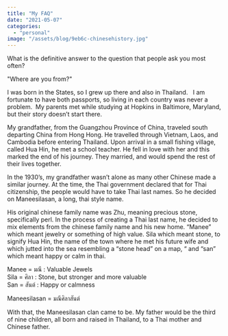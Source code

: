 ```yaml
---
title: "My FAQ"
date: "2021-05-07"
categories: 
  - "personal"
image: "/assets/blog/9eb6c-chinesehistory.jpg"
---
```


  
What is the definitive answer to the question that people ask you most often?

"Where are you from?"

I was born in the States, so I grew up there and also in Thailand.   I am fortunate to have both passports, so living in each country was never a problem.  My parents met while studying at Hopkins in Baltimore, Maryland, but their story doesn’t start there.

My grandfather, from the Guangzhou Province of China, traveled south departing China from Hong Hong. He travelled through Vietnam, Laos, and Cambodia before entering Thailand. Upon arrival in a small fishing village, called Hua Hin, he met a school teacher. He fell in love with her and this marked the end of his journey. They married, and would spend the rest of their lives together. 

In the 1930’s, my grandfather wasn’t alone as many other Chinese made a similar journey. At the time, the Thai government declared that for Thai citizenship, the people would have to take Thai last names. So he decided on Maneesilasan, a long, thai style name. 

His original chinese family name was Zhu, meaning precious stone, specifically perl. In the process of creating a Thai last name, he decided to mix elements from the chinese family name and his new home. “Manee” which meant jewelry or something of high value. Sila which meant stone, to signify Hua Hin, the name of the town where he met his future wife and which jutted into the sea resembling a “stone head” on a map, “ and “san” which meant happy or calm in thai. 

Manee = มณี : Valuable Jewels  
Sila = ศิลา : Stone, but stronger and more valuable  
San = สันต์ : Happy or calmness

Maneesilasan = มณีศิลาสันต์

With that, the Maneesilasan clan came to be. My father would be the third of nine children, all born and raised in Thailand, to a Thai mother and Chinese father.
